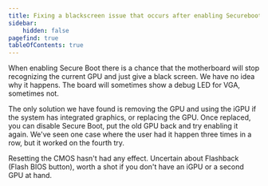 ```yaml
---
title: Fixing a blackscreen issue that occurs after enabling Secureboot
sidebar:
    hidden: false
pagefind: true
tableOfContents: true
---
```

When enabling Secure Boot there is a chance that the motherboard will stop recognizing the current GPU and just give a black screen. We have no idea why it happens. The board will sometimes show a debug LED for VGA, sometimes not.

The only solution we have found is removing the GPU and using the iGPU if the system has integrated graphics, or replacing the GPU. Once replaced, you can disable Secure Boot, put the old GPU back and try enabling it again. We've seen one case where the user had it happen three times in a row, but it worked on the fourth try.

Resetting the CMOS hasn't had any effect. Uncertain about Flashback (Flash BIOS button), worth a shot if you don't have an iGPU or a second GPU at hand.
